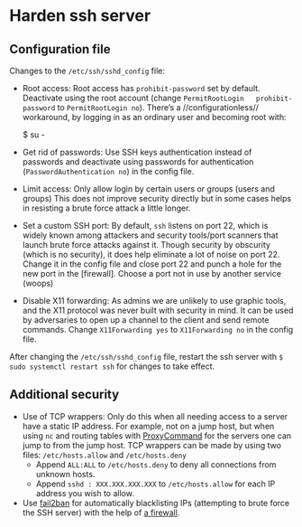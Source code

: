 # Harden ssh server

## Configuration file 
Changes to the `/etc/ssh/sshd_config` file:

* Root access: Root access has `prohibit-password` set by default. Deactivate using the root account (change `PermitRootLogin   prohibit-password` to `PermitRootLogin no`). There’s a //configurationless// workaround, by logging in as an ordinary user and becoming root with:

    $ su -

* Get rid of passwords: Use SSH keys authentication instead of passwords and deactivate using passwords for authentication (`PasswordAuthentication no`) in the config file.
* Limit access: Only allow login by certain users or groups (users and groups) This does not improve security directly but in some cases helps in resisting a brute force attack a little longer.
* Set a custom SSH port: By default, `ssh` listens on port 22, which is widely known among attackers and security tools/port scanners that launch brute force attacks against it. Though security by obscurity (which is no security), it does help eliminate a lot of noise on port 22. Change it in the config file and close port 22 and punch a hole for the new port in the [firewall]. Choose a port not in use by another service (woops)
* Disable X11 forwarding: As admins we are unlikely to use graphic tools, and the X11 protocol was never built with security in mind. It can be used by adversaries to open up a channel to the client and send remote commands. Change `X11Forwarding yes` to `X11Forwarding no` in the config file.

After changing the `/etc/ssh/sshd_config` file, restart the ssh server with `$ sudo systemctl restart ssh` for changes to take effect.

## Additional security 
* Use of TCP wrappers: Only do this when all needing access to a server have a static IP address. For example, not on a jump host, but when using `nc` and routing tables with [ProxyCommand](ProxyCommand.md) for the servers one can jump to from the jump host. TCP wrappers can be made by using two files: `/etc/hosts.allow` and `/etc/hosts.deny`
  * Append `ALL:ALL` to `/etc/hosts.deny` to deny all connections from unknown hosts.
  * Append `sshd : XXX.XXX.XXX.XXX` to `/etc/hosts.allow` for each IP address you wish to allow.
* Use [fail2ban](../firewall/Fail2ban.md) for automatically blacklisting IPs (attempting to brute force the SSH server) with the help of [a firewall](firewall).
